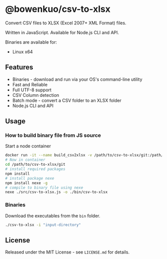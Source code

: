 # @bowenkuo/csv-to-xlsx

Convert CSV files to XLSX (Excel 2007+ XML Format) files.

Written in JavaScript. Available for Node.js CLI and API.

Binaries are available for:

- Linux x64

## Features

- Binaries - download and run via your OS's command-line utility
- Fast and Reliable
- Full UTF-8 support
- CSV Column detection
- Batch mode - convert a CSV folder to an XLSX folder
- Node.js CLI and API

## Usage

### How to build binary file from JS source

Start a node container

```bash
docker run -it --name build_csv2xlsx -v /path/to/csv-to-xlsx/git:/path/to/csv-to-xlsx/git node:12.16.2-alpine sh
# Now in container
cd /path/to/csv-to-xlsx/git
# install required packages
npm install
# install package nexe
npm install nexe -g
# compile to binary file using nexe
nexe ./src/csv-to-xlsx.js -o ./bin/csv-to-xlsx
```

### Binaries

Download the executables from the `bin` folder.

```bash
./csv-to-xlsx -i "input-directory"
```

## License

Released under the MIT License - see `LICENSE.md` for details.
